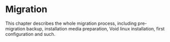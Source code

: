 # Migration

This chapter describes the whole migration process, including pre-migration backup, installation media preparation, Void linux installation, first configuration and such.

